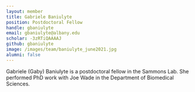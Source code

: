 ```yaml
---
layout: member
title: Gabriele Baniulyte
position: Postdoctoral Fellow
handle: gbaniulyte
email: gbaniulyte@albany.edu
scholar: -3zRTiQAAAAJ
github: gbaniulyte
image: /images/team/baniulyte_june2021.jpg
alumni: false
---
```


Gabriele (Gaby) Baniulyte is a postdoctoral fellow in the Sammons Lab. She performed PhD work with Joe Wade in the Department of Biomedical Sciences. 
